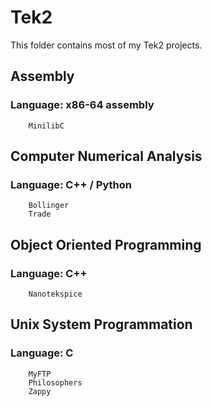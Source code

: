 # Tek2

This folder contains most of my Tek2 projects.

## Assembly
### Language: x86-64 assembly
```
    MinilibC
```

## Computer Numerical Analysis
### Language: C++ / Python
```
    Bollinger
    Trade
```

## Object Oriented Programming
### Language: C++
```
    Nanotekspice
```

## Unix System Programmation
### Language: C
```
    MyFTP
    Philosophers
    Zappy
```

